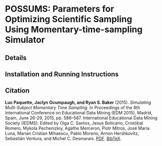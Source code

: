 # POSSUMS: Parameters for Optimizing Scientific Sampling Using Momentary-time-sampling Simulator
## Details

## Installation and Running Instructions

## Citation
**Luc Paquette, Jaclyn Ocumpaugh, and Ryan S. Baker** (2015). *Simulating Multi-Subject Momentary Time Sampling*. In Proceedings of the 8th International Conference on Educational Data Mining (EDM 2015), Madrid, Spain, June 26-29, 2015, pp. 586–587. International Educational Data Mining Society (IEDMS). Edited by Olga C. Santos, Jesus Boticario, Cristóbal Romero, Mykola Pechenizkiy, Agathe Merceron, Piotr Mitros, José María Luna, Marian Cristian Mihaescu, Pablo Moreno, Arnon Hershkovitz, Sebastián Ventura, and Michel C. Desmarais. [PDF](http://www.educationaldatamining.org/EDM2015/proceedings/poster586-587.pdf). [BibTeX](https://dblp.org/rec/conf/edm/PaquetteOB15.bib).
